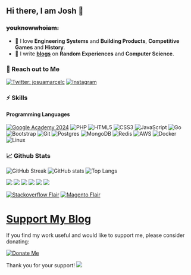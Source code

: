 ## Hi there, I am Josh 👋

### **~~youknowwhoiam.~~**

- 🌱 I love **Engineering Systems** and **Building Products**, **Competitive Games** and **History**. 
- 📜 I write **[blogs](https://josuamarcelc.com/blog)** on **Random Experiences** and **Computer Science**.

### 🤝 Reach out to Me

[![Twitter: josuamarcelc](https://img.shields.io/badge/josuamarcelc-%231DA1F2.svg?style=for-the-badge&logo=Twitter&logoColor=white)](https://twitter.com/josuamarcelc)
[![Instagram](https://img.shields.io/badge/josuamarcelc-%23E4405F.svg?style=for-the-badge&logo=Instagram&logoColor=white)](https://www.instagram.com/josuamarcelc/)

### ⚡ Skills
#### Programming Languages


[![Google Academy 2024](https://img.shields.io/badge/google-academy-red)](https://www.cloudskillsboost.google/public_profiles/3e3958b8-4f82-4bdf-9c41-497b9d9dad60)
![PHP](https://img.shields.io/badge/php-%230175C2.svg?style=for-the-badge&logo=php&logoColor=white)
![HTML5](https://img.shields.io/badge/html5-%23E34F26.svg?style=for-the-badge&logo=html5&logoColor=white)
![CSS3](https://img.shields.io/badge/css3-%231572B6.svg?style=for-the-badge&logo=css3&logoColor=white)
![JavaScript](https://img.shields.io/badge/javascript-%23323330.svg?style=for-the-badge&logo=javascript&logoColor=%23F7DF1E)
![Go](https://img.shields.io/badge/go-%2300ADD8.svg?style=for-the-badge&logo=go&logoColor=white)
![Bootstrap](https://img.shields.io/badge/bootstrap-%23563D7C.svg?style=for-the-badge&logo=bootstrap&logoColor=white)
![Git](https://img.shields.io/badge/git-%23F05033.svg?style=for-the-badge&logo=git&logoColor=white)
![Postgres](https://img.shields.io/badge/postgres-%23316192.svg?style=for-the-badge&logo=postgresql&logoColor=white)
![MongoDB](https://img.shields.io/badge/MongoDB-%234ea94b.svg?style=for-the-badge&logo=mongodb&logoColor=white)
![Redis](https://img.shields.io/badge/redis-%23DD0031.svg?style=for-the-badge&logo=redis&logoColor=white)
![AWS](https://img.shields.io/badge/AWS-%23FF9900.svg?style=for-the-badge&logo=amazon-aws&logoColor=white)
![Docker](https://img.shields.io/badge/docker-%230db7ed.svg?style=for-the-badge&logo=docker&logoColor=white)
![Linux](https://img.shields.io/badge/Linux-FCC624?style=for-the-badge&logo=linux&logoColor=black)

### 📈 Github Stats


![GitHub Streak](https://github-readme-streak-stats.herokuapp.com?user=josuamarcelc&theme=dark&hide_border=true&date_format=M%20j%5B%2C%20Y%5D)
![GitHub stats](https://github-readme-stats.vercel.app/api?username=josuamarcelc&show_icons=true&theme=dark&count_private=true&hide_border=true)
![Top Langs](https://github-readme-stats.vercel.app/api/top-langs/?username=josuamarcelc&show_icons=true&theme=dark&layout=compact&hide_border=true)

![](http://github-profile-summary-cards.vercel.app/api/cards/profile-details?username=josuamarcelc&theme=aura_dark)
![](http://github-profile-summary-cards.vercel.app/api/cards/repos-per-language?username=josuamarcelc&theme=aura_dark)
![](http://github-profile-summary-cards.vercel.app/api/cards/most-commit-language?username=josuamarcelc&theme=aura_dark)
![](http://github-profile-summary-cards.vercel.app/api/cards/stats?username=josuamarcelc&theme=aura_dark)
![](http://github-profile-summary-cards.vercel.app/api/cards/productive-time?username=josuamarcelc&theme=aura_dark&utcOffset=7)
![](https://github-readme-stats.vercel.app/api?username=josuamarcelc&show=reviews,discussions_started,discussions_answered,prs_merged,prs_merged_percentage&theme=dark)

[![Stackoverflow Flair](https://stackexchange.com/users/flair/1702393.png)](https://stackoverflow.com/users/1562112/josua-m-c)  [![Magento Flair](https://magento.stackexchange.com/users/flair/2330.png)](https://magento.stackexchange.com/users/2330/josua-m-c)


#  [Support My Blog](https://josuamarcelc.com/blog/)

If you find my work useful and would like to support me, please consider donating:

[![Donate Me](https://www.paypalobjects.com/webstatic/en_US/i/buttons/PP_logo_h_100x26.png)](https://paypal.me/josuamarcelc/1)

Thank you for your support!
![](https://hit.yhype.me/github/profile?user_id=2734197)
